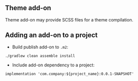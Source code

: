 ## Theme add-on

Theme add-on may provide SCSS files for a theme compilation.

## Adding an add-on to a project

* Build publish add-on to `.m2`:

```
./gradlew clean assemble install
```

* Include add-on dependency to a project:

```
implementation 'com.company:${project_name}:0.0.1-SNAPSHOT'
```
